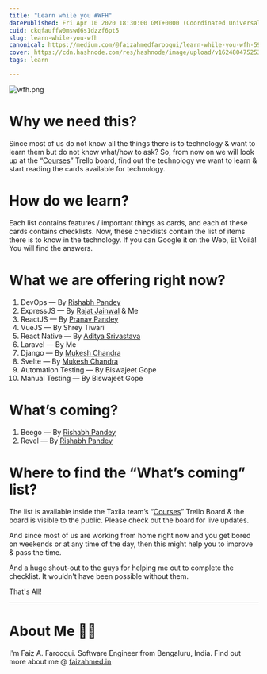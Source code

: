 ```yaml
---
title: "Learn while you #WFH"
datePublished: Fri Apr 10 2020 18:30:00 GMT+0000 (Coordinated Universal Time)
cuid: ckqfauffw0mswd6s1dzzf6pt5
slug: learn-while-you-wfh
canonical: https://medium.com/@faizahmedfarooqui/learn-while-you-wfh-59befa5676cf
cover: https://cdn.hashnode.com/res/hashnode/image/upload/v1624804752537/Vv88ZP3JH.jpeg
tags: learn

---
```



![wfh.png](https://cdn.hashnode.com/res/hashnode/image/upload/v1624804407608/SaHskznOc.png)

# Why we need this?

Since most of us do not know all the things there is to technology & want to learn them but do not know what/how to ask? So, from now on we will look up at the “[Courses](https://trello.com/b/ugOufjVK/courses)” Trello board, find out the technology we want to learn & start reading the cards available for technology.

# How do we learn?

Each list contains features / important things as cards, and each of these cards contains checklists. Now, these checklists contain the list of items there is to know in the technology. If you can Google it on the Web, Et Voilà! You will find the answers.

# What we are offering right now?

1. DevOps — By [Rishabh Pandey](https://medium.com/@geekrishabh)
2. ExpressJS — By [Rajat Jainwal](https://medium.com/@rajatjainwal) & Me
3. ReactJS — By [Pranav Pandey](https://medium.com/@pranav_p)
4. VueJS — By Shrey Tiwari
5. React Native — By [Aditya Srivastava](https://medium.com/@aditya.srivastav2013)
6. Laravel — By Me
7. Django — By [Mukesh Chandra](https://medium.com/@alchemyguy)
8. Svelte — By [Mukesh Chandra](https://medium.com/@alchemyguy)
9. Automation Testing — By Biswajeet Gope
10. Manual Testing — By Biswajeet Gope

# What’s coming?

1. Beego — By [Rishabh Pandey](https://medium.com/@geekrishabh)
2. Revel — By [Rishabh Pandey](https://medium.com/@geekrishabh)

# Where to find the “What’s coming” list?

The list is available inside the Taxila team’s “[Courses](https://trello.com/b/ugOufjVK/courses)” Trello Board & the board is visible to the public. Please check out the board for live updates.

And since most of us are working from home right now and you get bored on weekends or at any time of the day, then this might help you to improve & pass the time.

And a huge shout-out to the guys for helping me out to complete the checklist. It wouldn't have been possible without them.

That's All!

- - -

# About Me 👨‍💻

I'm Faiz A. Farooqui. Software Engineer from Bengaluru, India. Find out more about me @ [faizahmed.in](https://faizahmed.in)